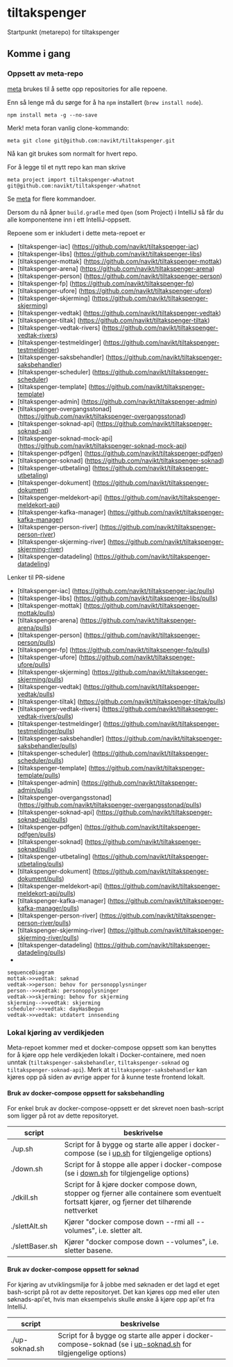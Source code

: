 # tiltakspenger

Startpunkt (metarepo) for tiltakspenger

## Komme i gang

### Oppsett av meta-repo

[meta](https://github.com/mateodelnorte/meta) brukes til å sette opp
repositories for alle repoene.

Enn så lenge må du sørge for å ha `npm` installert (`brew install node`).

```
npm install meta -g --no-save
```

Merk! meta foran vanlig clone-kommando:

```
meta git clone git@github.com:navikt/tiltakspenger.git
```

Nå kan git brukes som normalt for hvert repo.

For å legge til et nytt repo kan man skrive

```
meta project import tiltakspenger-whatnot git@github.com:navikt/tiltakspenger-whatnot
```

Se [meta](https://github.com/mateodelnorte/meta) for flere kommandoer.

Dersom du nå åpner `build.gradle` med `Open` (som Project) i IntelliJ så får du alle komponentene inn i ett
IntelliJ-oppsett.

Repoene som er inkludert i dette meta-repoet er

- [tiltakspenger-iac] (https://github.com/navikt/tiltakspenger-iac)
- [tiltakspenger-libs] (https://github.com/navikt/tiltakspenger-libs)
- [tiltakspenger-mottak] (https://github.com/navikt/tiltakspenger-mottak)
- [tiltakspenger-arena] (https://github.com/navikt/tiltakspenger-arena)
- [tiltakspenger-person] (https://github.com/navikt/tiltakspenger-person)
- [tiltakspenger-fp] (https://github.com/navikt/tiltakspenger-fp)
- [tiltakspenger-ufore] (https://github.com/navikt/tiltakspenger-ufore)
- [tiltakspenger-skjerming] (https://github.com/navikt/tiltakspenger-skjerming)
- [tiltakspenger-vedtak] (https://github.com/navikt/tiltakspenger-vedtak)
- [tiltakspenger-tiltak] (https://github.com/navikt/tiltakspenger-tiltak)
- [tiltakspenger-vedtak-rivers] (https://github.com/navikt/tiltakspenger-vedtak-rivers)
- [tiltakspenger-testmeldinger] (https://github.com/navikt/tiltakspenger-testmeldinger)
- [tiltakspenger-saksbehandler] (https://github.com/navikt/tiltakspenger-saksbehandler)
- [tiltakspenger-scheduler] (https://github.com/navikt/tiltakspenger-scheduler)
- [tiltakspenger-template] (https://github.com/navikt/tiltakspenger-template)
- [tiltakspenger-admin] (https://github.com/navikt/tiltakspenger-admin)
- [tiltakspenger-overgangsstonad] (https://github.com/navikt/tiltakspenger-overgangsstonad)
- [tiltakspenger-soknad-api] (https://github.com/navikt/tiltakspenger-soknad-api)
- [tiltakspenger-soknad-mock-api] (https://github.com/navikt/tiltakspenger-soknad-mock-api)
- [tiltakspenger-pdfgen] (https://github.com/navikt/tiltakspenger-pdfgen)
- [tiltakspenger-soknad] (https://github.com/navikt/tiltakspenger-soknad)
- [tiltakspenger-utbetaling] (https://github.com/navikt/tiltakspenger-utbetaling)
- [tiltakspenger-dokument] (https://github.com/navikt/tiltakspenger-dokument)
- [tiltakspenger-meldekort-api] (https://github.com/navikt/tiltakspenger-meldekort-api)
- [tiltakspenger-kafka-manager] (https://github.com/navikt/tiltakspenger-kafka-manager)
- [tiltakspenger-person-river] (https://github.com/navikt/tiltakspenger-person-river)
- [tiltakspenger-skjerming-river] (https://github.com/navikt/tiltakspenger-skjerming-river)
- [tiltakspenger-datadeling] (https://github.com/navikt/tiltakspenger-datadeling)

Lenker til PR-sidene

- [tiltakspenger-iac] (https://github.com/navikt/tiltakspenger-iac/pulls)
- [tiltakspenger-libs] (https://github.com/navikt/tiltakspenger-libs/pulls)
- [tiltakspenger-mottak] (https://github.com/navikt/tiltakspenger-mottak/pulls)
- [tiltakspenger-arena] (https://github.com/navikt/tiltakspenger-arena/pulls)
- [tiltakspenger-person] (https://github.com/navikt/tiltakspenger-person/pulls)
- [tiltakspenger-fp] (https://github.com/navikt/tiltakspenger-fp/pulls)
- [tiltakspenger-ufore] (https://github.com/navikt/tiltakspenger-ufore/pulls)
- [tiltakspenger-skjerming] (https://github.com/navikt/tiltakspenger-skjerming/pulls)
- [tiltakspenger-vedtak] (https://github.com/navikt/tiltakspenger-vedtak/pulls)
- [tiltakspenger-tiltak] (https://github.com/navikt/tiltakspenger-tiltak/pulls)
- [tiltakspenger-vedtak-rivers] (https://github.com/navikt/tiltakspenger-vedtak-rivers/pulls)
- [tiltakspenger-testmeldinger] (https://github.com/navikt/tiltakspenger-testmeldinger/pulls)
- [tiltakspenger-saksbehandler] (https://github.com/navikt/tiltakspenger-saksbehandler/pulls)
- [tiltakspenger-scheduler] (https://github.com/navikt/tiltakspenger-scheduler/pulls)
- [tiltakspenger-template] (https://github.com/navikt/tiltakspenger-template/pulls)
- [tiltakspenger-admin] (https://github.com/navikt/tiltakspenger-admin/pulls)
- [tiltakspenger-overgangsstonad] (https://github.com/navikt/tiltakspenger-overgangsstonad/pulls)
- [tiltakspenger-soknad-api] (https://github.com/navikt/tiltakspenger-soknad-api/pulls)
- [tiltakspenger-pdfgen] (https://github.com/navikt/tiltakspenger-pdfgen/pulls)
- [tiltakspenger-soknad] (https://github.com/navikt/tiltakspenger-soknad/pulls)
- [tiltakspenger-utbetaling] (https://github.com/navikt/tiltakspenger-utbetaling/pulls)
- [tiltakspenger-dokument] (https://github.com/navikt/tiltakspenger-dokument/pulls)
- [tiltakspenger-meldekort-api] (https://github.com/navikt/tiltakspenger-meldekort-api/pulls)
- [tiltakspenger-kafka-manager] (https://github.com/navikt/tiltakspenger-kafka-manager/pulls)
- [tiltakspenger-person-river] (https://github.com/navikt/tiltakspenger-person-river/pulls)
- [tiltakspenger-skjerming-river] (https://github.com/navikt/tiltakspenger-skjerming-river/pulls)
- [tiltakspenger-datadeling] (https://github.com/navikt/tiltakspenger-datadeling/pulls)
-

```mermaid
sequenceDiagram
mottak->>vedtak: søknad
vedtak->>person: behov for personopplysninger
person-->>vedtak: personopplysninger
vedtak->>skjerming: behov for skjerming
skjerming-->>vedtak: skjerming
scheduler->>vedtak: dayHasBegun
vedtak->>vedtak: utdatert innsending
```

### Lokal kjøring av verdikjeden

Meta-repoet kommer med et docker-compose oppsett som kan benyttes for å kjøre opp
hele verdikjeden lokalt i Docker-containere, med noen unntak (`tiltakspenger-saksbehandler`,
`tiltakspenger-soknad` og `tiltakspenger-soknad-api`). Merk at `tiltakspenger-saksbehandler` kan kjøres opp
på siden av øvrige apper for å kunne teste frontend lokalt.

#### Bruk av docker-compose oppsett for saksbehandling

For enkel bruk av docker-compose-oppsett er det skrevet noen bash-script som ligger på
rot av dette repositoryet.

| script          | beskrivelse                                                                                                                                                |
|-----------------|------------------------------------------------------------------------------------------------------------------------------------------------------------|
| ./up.sh         | Script for å bygge og starte alle apper i docker-compose (se i [up.sh](https://github.com/navikt/tiltakspenger/blob/main/up.sh) for tilgjengelige options) |
| ./down.sh       | Script for å stoppe alle apper i docker-compose (se i [down.sh](https://github.com/navikt/tiltakspenger/blob/main/down.sh) for tilgjengelige options)      |
| ./dkill.sh      | Script for å kjøre docker compose down, stopper og fjerner alle containere som eventuelt fortsatt kjører, og fjerner det tilhørende nettverket             |
| ./slettAlt.sh   | Kjører "docker compose down --rmi all --volumes", i.e. sletter alt.                                                                                        |
| ./slettBaser.sh | Kjører "docker compose down --volumes", i.e. sletter basene.                                                                                               |

#### Bruk av docker-compose oppsett for søknad

For kjøring av utviklingsmiljø for å jobbe med søknaden er det lagd et eget bash-script på
rot av dette repositoryet. Det kan kjøres opp med eller uten søknads-api'et, hvis man eksempelvis
skulle ønske å kjøre opp api'et fra IntelliJ.

| script          | beskrivelse                                                                                                                                                                     |
|-----------------|---------------------------------------------------------------------------------------------------------------------------------------------------------------------------------|
| ./up-soknad.sh  | Script for å bygge og starte alle apper i docker-compose-soknad (se i [up-soknad.sh](https://github.com/navikt/tiltakspenger/blob/main/up-soknad.sh) for tilgjengelige options) |

